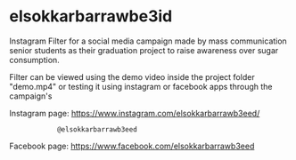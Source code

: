 # elsokkarbarrawbe3id
Instagram Filter for a social media campaign made by mass communication senior students as their graduation project to raise awareness over sugar consumption.


Filter can be viewed using the demo video inside the project folder "demo.mp4" 
or testing it using instagram or facebook apps through the campaign's 



Instagram page: https://www.instagram.com/elsokkarbarrawb3eed/

                @elsokkarbarrawb3eed


Facebook page: https://www.facebook.com/elsokkarbarrawb3eed
 
